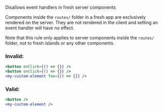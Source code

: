 Disallows event handlers in fresh server components

Components inside the `routes/` folder in a fresh app are exclusively rendered
on the server. They are not rendered in the client and setting an event handler
will have no effect.

Note that this rule only applies to server components inside the `routes/`
folder, not to fresh islands or any other components.

### Invalid:

```jsx
<button onClick={() => {}} />
<button onclick={() => {}} />
<my-custom-element foo={() => {}} />
```

### Valid:

```jsx
<button />
<my-custom-element />
```
